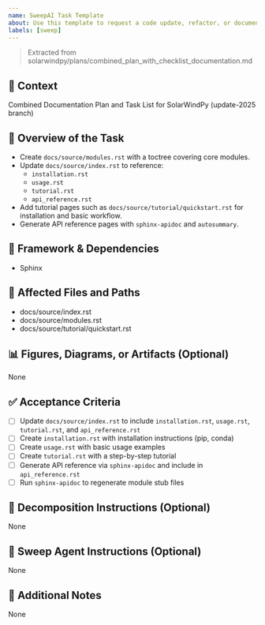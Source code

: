 ```yaml
---
name: SweepAI Task Template
about: Use this template to request a code update, refactor, or documentation change via SweepAI.
labels: [sweep]
---
```


> Extracted from solarwindpy/plans/combined_plan_with_checklist_documentation.md

## 🧠 Context

Combined Documentation Plan and Task List for SolarWindPy (update-2025 branch)

## 🎯 Overview of the Task

- Create `docs/source/modules.rst` with a toctree covering core modules.
- Update `docs/source/index.rst` to reference:
  - `installation.rst`
  - `usage.rst`
  - `tutorial.rst`
  - `api_reference.rst`
- Add tutorial pages such as `docs/source/tutorial/quickstart.rst` for installation and basic workflow.
- Generate API reference pages with `sphinx-apidoc` and `autosummary`.

## 🔧 Framework & Dependencies

- Sphinx

## 📂 Affected Files and Paths

- docs/source/index.rst
- docs/source/modules.rst
- docs/source/tutorial/quickstart.rst

## 📊 Figures, Diagrams, or Artifacts (Optional)

None

## ✅ Acceptance Criteria

- [ ] Update `docs/source/index.rst` to include `installation.rst`, `usage.rst`, `tutorial.rst`, and `api_reference.rst`
- [ ] Create `installation.rst` with installation instructions (pip, conda)
- [ ] Create `usage.rst` with basic usage examples
- [ ] Create `tutorial.rst` with a step-by-step tutorial
- [ ] Generate API reference via `sphinx-apidoc` and include in `api_reference.rst`
- [ ] Run `sphinx-apidoc` to regenerate module stub files

## 🧩 Decomposition Instructions (Optional)

None

## 🤖 Sweep Agent Instructions (Optional)

None

## 💬 Additional Notes

None
